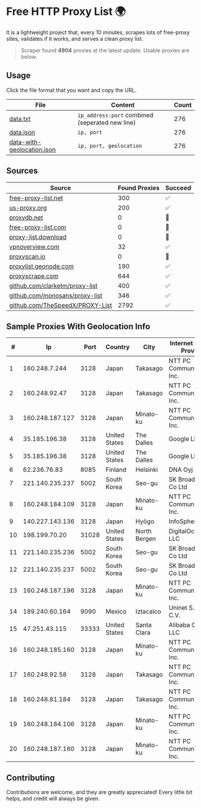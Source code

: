 
# Free HTTP Proxy List 🌍

It is a lightweight project that, every 10 minutes, scrapes lots of free-proxy sites, validates if it works, and serves a clean proxy list.


> Scraper found **4904** proxies at the latest update. Usable proxies are below.

## Usage

Click the file format that you want and copy the URL.


|File|Content|Count|
|----|-------|-----|
|[data.txt](https://raw.githubusercontent.com/themiralay/Proxy-List-World/master/data.txt)|`ip_address:port` combined (seperated new line)|276|
|[data.json](https://raw.githubusercontent.com/themiralay/Proxy-List-World/master/data.json)|`ip, port`|276|
|[data-with-geolocation.json](https://raw.githubusercontent.com/themiralay/Proxy-List-World/master/data-with-geolocation.json)|`ip, port, geolocation`|276|

## Sources

|Source|Found Proxies|Succeed|
|------|-------------|-------|
|[free-proxy-list.net](https://free-proxy-list.net)|300|✅|
|[us-proxy.org](https://www.us-proxy.org)|200|✅|
|[proxydb.net](http://proxydb.net)|0|🚫|
|[free-proxy-list.com](https://free-proxy-list.com/?page=&port=&type%5B%5D=http&type%5B%5D=https&up_time=0&search=Search)|0|🚫|
|[proxy-list.download](https://www.proxy-list.download/HTTP)|0|🚫|
|[vpnoverview.com](https://vpnoverview.com/privacy/anonymous-browsing/free-proxy-servers)|32|✅|
|[proxyscan.io](https://www.proxyscan.io)|0|🚫|
|[proxylist.geonode.com](https://proxylist.geonode.com/api/proxy-list?limit=300&page=1&sort_by=lastChecked&sort_type=desc&protocols=http,https)|190|✅|
|[proxyscrape.com](https://api.proxyscrape.com/v2/?request=displayproxies&protocol=http&timeout=10000&country=all&ssl=all&anonymity=all)|644|✅|
|[github.com/clarketm/proxy-list](https://raw.githubusercontent.com/clarketm/proxy-list/master/proxy-list-raw.txt)|400|✅|
|[github.com/monosans/proxy-list](https://raw.githubusercontent.com/monosans/proxy-list/main/proxies/http.txt)|346|✅|
|[github.com/TheSpeedX/PROXY-List](https://raw.githubusercontent.com/TheSpeedX/PROXY-List/master/http.txt)|2792|✅|


## Sample Proxies With Geolocation Info

|#|Ip|Port|Country|City|Internet Service Provider|
|-|--|----|-------|----|-------------------------|
|1|160.248.7.244|3128|Japan|Takasago|NTT PC Communications, Inc.|
|2|160.248.92.47|3128|Japan|Takasago|NTT PC Communications, Inc.|
|3|160.248.187.127|3128|Japan|Minato-ku|NTT PC Communications, Inc.|
|4|35.185.196.38|3128|United States|The Dalles|Google LLC|
|5|35.185.196.38|3128|United States|The Dalles|Google LLC|
|6|62.236.76.83|8085|Finland|Helsinki|DNA Oyj|
|7|221.140.235.237|5002|South Korea|Seo-gu|SK Broadband Co Ltd|
|8|160.248.184.109|3128|Japan|Minato-ku|NTT PC Communications, Inc.|
|9|140.227.143.136|3128|Japan|Hyōgo|InfoSphere|
|10|198.199.70.20|31028|United States|North Bergen|DigitalOcean, LLC|
|11|221.140.235.236|5002|South Korea|Seo-gu|SK Broadband Co Ltd|
|12|221.140.235.237|5002|South Korea|Seo-gu|SK Broadband Co Ltd|
|13|160.248.187.196|3128|Japan|Minato-ku|NTT PC Communications, Inc.|
|14|189.240.60.164|9090|Mexico|Iztacalco|Uninet S.A. de C.V.|
|15|47.251.43.115|33333|United States|Santa Clara|Alibaba Cloud LLC|
|16|160.248.185.160|3128|Japan|Minato-ku|NTT PC Communications, Inc.|
|17|160.248.92.58|3128|Japan|Takasago|NTT PC Communications, Inc.|
|18|160.248.81.184|3128|Japan|Takasago|NTT PC Communications, Inc.|
|19|160.248.184.106|3128|Japan|Minato-ku|NTT PC Communications, Inc.|
|20|160.248.187.160|3128|Japan|Minato-ku|NTT PC Communications, Inc.|



## Contributing

Contributions are welcome, and they are greatly appreciated! Every
little bit helps, and credit will always be given.

